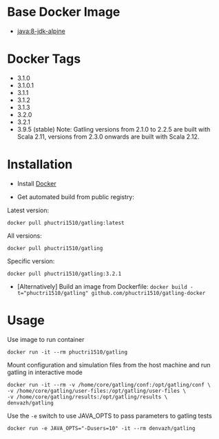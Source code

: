 # Base Docker Image

* [java:8-jdk-alpine](https://registry.hub.docker.com/_/java/)

# Docker Tags

* 3.1.0
* 3.1.0.1
* 3.1.1
* 3.1.2
* 3.1.3
* 3.2.0
* 3.2.1 
* 3.9.5 (stable)
Note: Gatling versions from 2.1.0 to 2.2.5 are built with Scala 2.11, versions from 2.3.0 onwards are built with Scala 2.12.

# Installation

* Install [Docker](https://www.docker.com/)

* Get automated build from public registry:

Latest version:

`docker pull phuctri1510/gatling:latest`

All versions:

`docker pull phuctri1510/gatling`

Specific version:

`docker pull phuctri1510/gatling:3.2.1`

* [Alternatively] Build an image from Dockerfile: `docker build -t="phuctri1510/gatling" github.com/phuctri1510/gatling-docker`

# Usage

Use image to run container

```
docker run -it --rm phuctri1510/gatling
```

Mount configuration and simulation files from the host machine and run gatling in interactive mode

```
docker run -it --rm -v /home/core/gatling/conf:/opt/gatling/conf \
-v /home/core/gatling/user-files:/opt/gatling/user-files \
-v /home/core/gatling/results:/opt/gatling/results \
denvazh/gatling
```

Use the `-e` switch to use JAVA_OPTS to pass parameters to gatling tests

```
docker run -e JAVA_OPTS="-Dusers=10" -it --rm denvazh/gatling
```
